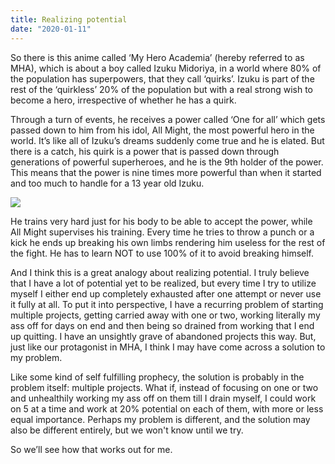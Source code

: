 ```yaml
---
title: Realizing potential
date: "2020-01-11"
---
```


So there is this anime called ‘My Hero Academia’ (hereby referred to as MHA), which is about a boy called Izuku Midoriya, in a world where 80% of the population has superpowers, that they call ‘quirks’. Izuku is part of the rest of the ‘quirkless’ 20% of the population but with a real strong wish to become a hero, irrespective of whether he has a quirk.

Through a turn of events, he receives a power called ‘One for all’ which gets passed down to him from his idol, All Might, the most powerful hero in the world. It’s like all of Izuku’s dreams suddenly come true and he is elated. But there is a catch, his quirk is a power that is passed down through generations of powerful superheroes, and he is the 9th holder of the power. This means that the power is nine times more powerful than when it started and too much to handle for a 13 year old Izuku.

![](https://66.media.tumblr.com/d9852ce118298e3ca0ca0620fbec94a2/tumblr_inline_poqfuo5tM21uqbeb7_640.jpg)

He trains very hard just for his body to be able to accept the power, while All Might supervises his training. Every time he tries to throw a punch or a kick he ends up breaking his own limbs rendering him useless for the rest of the fight. He has to learn NOT to use 100% of it to avoid breaking himself.

And I think this is a great analogy about realizing potential. I truly believe that I have a lot of potential yet to be realized, but every time I try to utilize myself I either end up completely exhausted after one attempt or never use it fully at all. To put it into perspective, I have a recurring problem of starting multiple projects, getting carried away with one or two, working literally my ass off for days on end and then being so drained from working that I end up quitting. I have an unsightly grave of abandoned projects this way. But, just like our protagonist in MHA, I think I may have come across a solution to my problem.

Like some kind of self fulfilling prophecy, the solution is probably in the problem itself: multiple projects. What if, instead of focusing on one or two and unhealthily working my ass off on them till I drain myself, I could work on 5 at a time and work at 20% potential on each of them, with more or less equal importance. Perhaps my problem is different, and the solution may also be different entirely, but we won't know until we try.

So we’ll see how that works out for me.